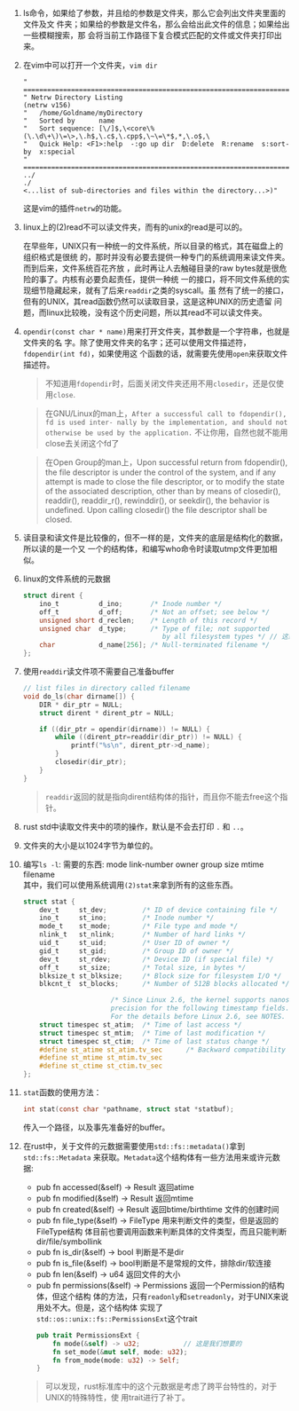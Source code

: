 1. ls命令，如果给了参数，并且给的参数是文件夹，那么它会列出文件夹里面的文件及文
   件夹；如果给的参数是文件名，那么会给出此文件的信息；如果给出一些模糊搜索，那
   会将当前工作路径下复合模式匹配的文件或文件夹打印出来。

2. 在vim中可以打开一个文件夹，`vim dir`

   ```shell
   " ============================================================================
   " Netrw Directory Listing                                        (netrw v156)
   "   /home/Goldname/myDirectory
   "   Sorted by      name
   "   Sort sequence: [\/]$,\<core\%(\.\d\+\)\=\>,\.h$,\.c$,\.cpp$,\~\=\*$,*,\.o$,\
   "   Quick Help: <F1>:help  -:go up dir  D:delete  R:rename  s:sort-by  x:special
   " ==============================================================================
   ../
   ./
   <...list of sub-directories and files within the directory...>)"
   ```

   这是vim的插件`netrw`的功能。

3. linux上的(2)read不可以读文件夹，而有的unix的read是可以的。

   在早些年，UNIX只有一种统一的文件系统，所以目录的格式，其在磁盘上的组织格式是很统
   的，那时并没有必要去提供一种专门的系统调用来读文件夹。而到后来，文件系统百花齐放
   ，此时再让人去触碰目录的raw bytes就是很危险的事了。内核有必要负起责任，提供一种统
   一的接口，将不同文件系统的实现细节隐藏起来，就有了后来`readdir`之类的syscall。虽
   然有了统一的接口，但有的UNIX，其read函数仍然可以读取目录，这是这种UNIX的历史遗留
   问题，而linux比较晚，没有这个历史问题，所以其read不可以读文件夹。

4. `opendir(const char * name)`用来打开文件夹，其参数是一个字符串，也就是文件夹的名
   字。除了使用文件夹的名字；还可以使用文件描述符，`fdopendir(int fd)`，如果使用这
   个函数的话，就需要先使用`open`来获取文件描述符。

   > 不知道用`fdopendir`时，后面关闭文件夹还用不用`closedir`，还是仅使用`close`.

   > 在GNU/Linux的man上，`After a successful call to fdopendir(), fd is used inter-
     nally by the implementation, and should not otherwise be used by the application.`
	 不让你用，自然也就不能用close去关闭这个fd了

   > 在Open Group的man上，Upon successful return from fdopendir(), the file descriptor
     is under the control of the system, and if any attempt is made to close the file 
     descriptor, or to modify the state of the associated description, other than by means 
   	 of closedir(), readdir(), readdir_r(), rewinddir(), or seekdir(), the behavior is 
	 undefined. Upon calling closedir() the file descriptor shall be closed.

5. 读目录和读文件是比较像的，但不一样的是，文件夹的底层是结构化的数据，所以读的是一个又
   一个的结构体，和编写who命令时读取utmp文件更加相似。

6. linux的文件系统的元数据
   ```c
   struct dirent {
       ino_t          d_ino;       /* Inode number */
       off_t          d_off;       /* Not an offset; see below */
       unsigned short d_reclen;    /* Length of this record */ 
       unsigned char  d_type;      /* Type of file; not supported
                                      by all filesystem types */ // 这家伙居然不是被所有的文件系统支持
       char           d_name[256]; /* Null-terminated filename */
   };
   ```
7. 使用`readdir`读文件项不需要自己准备buffer
   ```c
   // list files in directory called filename
   void do_ls(char dirname[]) {
       DIR * dir_ptr = NULL;
       struct dirent * dirent_ptr = NULL;

	   if ((dir_ptr = opendir(dirname)) != NULL) {
		   while ((dirent_ptr=readdir(dir_ptr)) != NULL) {
		       printf("%s\n", dirent_ptr->d_name);
		   }
           closedir(dir_ptr);
	   }
   }
   ```

   > `readdir`返回的就是指向dirent结构体的指针，而且你不能去free这个指针。

8. rust std中读取文件夹中的项的操作，默认是不会去打印 `.` 和 `..`。
   
9. 文件夹的大小是以1024字节为单位的。

10. 编写`ls -l`: 
    需要的东西: mode link-number owner group size mtime filename  <br>
	其中，我们可以使用系统调用`(2)stat`来拿到所有的这些东西。

	```c
    struct stat {                                                                                                                                          
		dev_t     st_dev;         /* ID of device containing file */                                                                                       
		ino_t     st_ino;         /* Inode number */                                                                                                       
		mode_t    st_mode;        /* File type and mode */                                                                                                 
		nlink_t   st_nlink;       /* Number of hard links */                                                                                               
		uid_t     st_uid;         /* User ID of owner */                                                                                                   
		gid_t     st_gid;         /* Group ID of owner */                                                                                                  
		dev_t     st_rdev;        /* Device ID (if special file) */
		off_t     st_size;        /* Total size, in bytes */
		blksize_t st_blksize;     /* Block size for filesystem I/O */ 
		blkcnt_t  st_blocks;      /* Number of 512B blocks allocated */

		                  /* Since Linux 2.6, the kernel supports nanosecond                                                                                                    
						  precision for the following timestamp fields.                                                                                                      
						  For the details before Linux 2.6, see NOTES. */                                                                                                                                                                                                                                                    
    	struct timespec st_atim;  /* Time of last access */                                                                                                
		struct timespec st_mtim;  /* Time of last modification */                                                                                          
		struct timespec st_ctim;  /* Time of last status change */                                                                                                                                                                                                                                        
		#define st_atime st_atim.tv_sec      /* Backward compatibility */                                                                                  
		#define st_mtime st_mtim.tv_sec                                                                                                                    
		#define st_ctime st_ctim.tv_sec                                                                                                                    
	}; 
	```

11. `stat`函数的使用方法：
    ```c
	int stat(const char *pathname, struct stat *statbuf);
	```
	传入一个路径，以及事先准备好的buffer。

12. 在rust中，关于文件的元数据需要使用`std::fs::metadata()`拿到`std::fs::Metadata`
	来获取。`Metadata`这个结构体有一些方法用来或许元数据: 
	* pub fn accessed(&self) -> Result<SystemTime> 返回atime
	* pub fn modified(&self) -> Result<SystemTime> 返回mtime
	* pub fn created(&self) -> Result<SystemTime>  返回btime/birthtime 文件的创建时间
	* pub fn file_type(&self) -> FileType  用来判断文件的类型，但是返回的FileType结构
	  体目前也要调用函数来判断具体的文件类型，而且只能判断dir/file/symbollink
	* pub fn is_dir(&self) -> bool 判断是不是dir
	* pub fn is_file(&self) -> bool判断是不是常规的文件，排除dir/软连接
	* pub fn len(&self) -> u64 返回文件的大小
	* pub fn permissions(&self) -> Permissions 返回一个Permission的结构体，但这个结构
	  体的方法，只有`readonly`和`setreadonly`，对于UNIX来说用处不大。但是，这个结构体
	  实现了`std::os::unix::fs::PermissionsExt`这个trait
	  ```rust
	  pub trait PermissionsExt {
	      fn mode(&self) -> u32;           // 这是我们想要的
	      fn set_mode(&mut self, mode: u32);
	      fn from_mode(mode: u32) -> Self;
	  }
	  ```

	> 可以发现，rust标准库中的这个元数据是考虑了跨平台特性的，对于UNIX的特殊特性，使
	  用trait进行了补丁。
	

